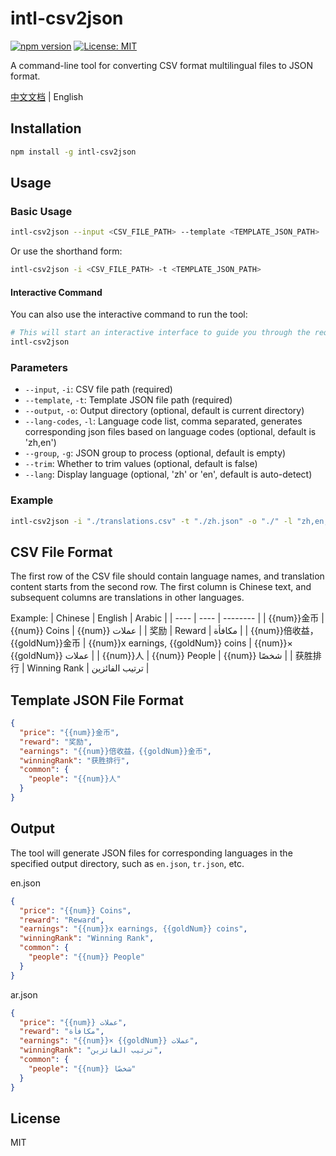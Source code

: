# intl-csv2json

[![npm version](https://img.shields.io/npm/v/intl-csv2json.svg)](https://www.npmjs.com/package/intl-csv2json)
[![License: MIT](https://img.shields.io/badge/License-MIT-yellow.svg)](https://opensource.org/licenses/MIT)

A command-line tool for converting CSV format multilingual files to JSON format.

[中文文档](./README.zh.md) | English

## Installation

```bash
npm install -g intl-csv2json
```

## Usage

### Basic Usage

```bash
intl-csv2json --input <CSV_FILE_PATH> --template <TEMPLATE_JSON_PATH>
```

Or use the shorthand form:

```bash
intl-csv2json -i <CSV_FILE_PATH> -t <TEMPLATE_JSON_PATH>
```

#### Interactive Command

You can also use the interactive command to run the tool:

```bash
# This will start an interactive interface to guide you through the required parameters
intl-csv2json
```

### Parameters

- `--input`, `-i`: CSV file path (required)
- `--template`, `-t`: Template JSON file path (required)
- `--output`, `-o`: Output directory (optional, default is current directory)
- `--lang-codes`, `-l`: Language code list, comma separated, generates corresponding json files based on language codes (optional, default is 'zh,en')
- `--group`, `-g`: JSON group to process (optional, default is empty)
- `--trim`: Whether to trim values (optional, default is false)
- `--lang`: Display language (optional, 'zh' or 'en', default is auto-detect)

### Example

```bash
intl-csv2json -i "./translations.csv" -t "./zh.json" -o "./" -l "zh,en,ar"
```

## CSV File Format

The first row of the CSV file should contain language names, and translation content starts from the second row. The first column is Chinese text, and subsequent columns are translations in other languages.

Example:
| Chinese | English | Arabic |
| ---- | ---- | -------- |
| {{num}}金币 | {{num}} Coins | {{num}} عملات |
| 奖励 | Reward | مكافأة |
| {{num}}倍收益，{{goldNum}}金币 | {{num}}x earnings, {{goldNum}} coins | {{num}}× {{goldNum}} عملات |
| {{num}}人 | {{num}} People | {{num}} شخصًا |
| 获胜排行 | Winning Rank | ترتيب الفائزين |

## Template JSON File Format

```json
{
  "price": "{{num}}金币",
  "reward": "奖励",
  "earnings": "{{num}}倍收益，{{goldNum}}金币",
  "winningRank": "获胜排行",
  "common": {
    "people": "{{num}}人"
  }
}
```

## Output

The tool will generate JSON files for corresponding languages in the specified output directory, such as `en.json`, `tr.json`, etc.

en.json

```json
{
  "price": "{{num}} Coins",
  "reward": "Reward",
  "earnings": "{{num}}x earnings, {{goldNum}} coins",
  "winningRank": "Winning Rank",
  "common": {
    "people": "{{num}} People"
  }
}
```

ar.json

```json
{
  "price": "{{num}} عملات",
  "reward": "مكافأة",
  "earnings": "{{num}}× {{goldNum}} عملات",
  "winningRank": "ترتيب الفائزين",
  "common": {
    "people": "{{num}} شخصًا"
  }
}
```

## License

MIT
